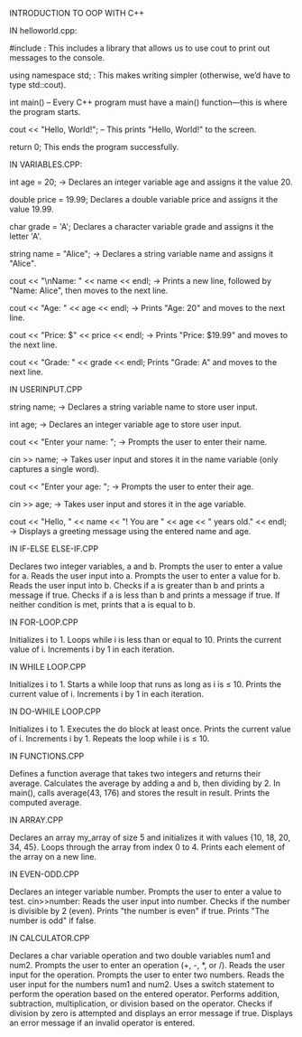 INTRODUCTION TO OOP WITH C++

IN  helloworld.cpp: 

#include <iostream> :  This includes a library that allows us to use cout to print  out messages to the console.

using namespace std; : This makes writing simpler (otherwise, we’d have to type std::cout).

 int main() – Every C++ program must have a main() function—this is where the program starts.

cout << "Hello, World!"; – This prints "Hello, World!" to the screen.

 return 0; This ends the program successfully.

IN  VARIABLES.CPP:


int age = 20; → Declares an integer variable age and assigns it the value 20.

double price = 19.99;   Declares a double variable price and assigns it the value 19.99.

char grade = 'A';    Declares a character variable grade and assigns it the letter 'A'.

string name = "Alice"; → Declares a string variable name and assigns it "Alice".

cout << "\nName: " << name << endl; → Prints a new line, followed by "Name: Alice", then moves to the next line.

cout << "Age: " << age << endl; → Prints "Age: 20" and moves to the next line.

cout << "Price: $" << price << endl; → Prints "Price: $19.99" and moves to the next line.

cout << "Grade: " << grade << endl;   Prints "Grade: A" and moves to the next line.

IN USERINPUT.CPP

string name; → Declares a string variable name to store user input.

int age; → Declares an integer variable age to store user input.

cout << "Enter your name: "; → Prompts the user to enter their name.

cin >> name; → Takes user input and stores it in the name variable (only captures a single word).

cout << "Enter your age: "; → Prompts the user to enter their age.

cin >> age; → Takes user input and stores it in the age variable.

cout << "Hello, " << name << "! You are " << age << " years old." << endl; → Displays a greeting message using the entered name and age.

IN  IF-ELSE ELSE-IF.CPP

Declares two integer variables, a and b.
Prompts the user to enter a value for a.
Reads the user input into a.
Prompts the user to enter a value for b.
Reads the user input into b.
Checks if a is greater than b and prints a message if true.
Checks if a is less than b and prints a message if true.
If neither condition is met, prints that a is equal to b.

IN  FOR-LOOP.CPP

Initializes i to 1.
Loops while i is less than or equal to 10.
Prints the current value of i.
Increments i by 1 in each iteration.

IN WHILE LOOP.CPP

Initializes i to 1.
Starts a while loop that runs as long as i is ≤ 10.
Prints the current value of i.
Increments i by 1 in each iteration.

IN DO-WHILE LOOP.CPP

Initializes i to 1.
Executes the do block at least once.
Prints the current value of i.
Increments i by 1.
Repeats the loop while i is ≤ 10.

IN FUNCTIONS.CPP

Defines a function average that takes two integers and returns their average.
Calculates the average by adding a and b, then dividing by 2.
In main(), calls average(43, 176) and stores the result in result.
Prints the computed average.

IN  ARRAY.CPP

Declares an array my_array of size 5 and initializes it with values {10, 18, 20, 34, 45}.
Loops through the array from index 0 to 4.
Prints each element of the array on a new line.

IN EVEN-ODD.CPP

Declares an integer variable number.
  Prompts the user to enter a value to test.
cin>>number:  Reads the user input into number.
Checks if the number is divisible by 2 (even).
Prints "the number is even" if true.
Prints "The number is odd" if false.

IN CALCULATOR.CPP

Declares a char variable operation and two double variables num1 and num2.
Prompts the user to enter an operation (+, -, *, or /).
Reads the user input for the operation.
Prompts the user to enter two numbers.
Reads the user input for the numbers num1 and num2.
Uses a switch statement to perform the operation based on the entered operator.
Performs addition, subtraction, multiplication, or division based on the operator.
Checks if division by zero is attempted and displays an error message if true.
Displays an error message if an invalid operator is entered.